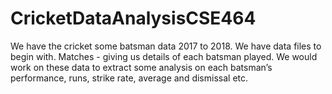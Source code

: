 

# CricketDataAnalysisCSE464

We have the cricket some batsman data 2017 to 2018. We have data files to begin with. Matches - giving us details of each batsman played. We would work on these data to extract some analysis on each batsman’s performance, runs, strike rate, average and dismissal etc.
